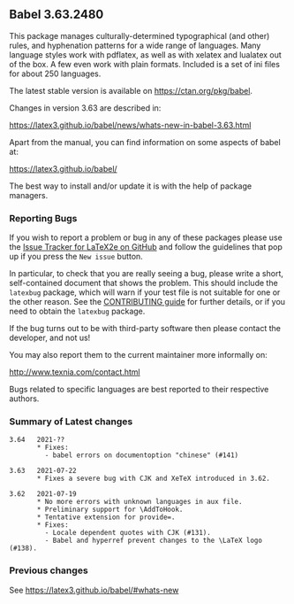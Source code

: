 ## Babel 3.63.2480

This package manages culturally-determined typographical (and other)
rules, and hyphenation patterns for a wide range of languages. Many
language styles work with pdflatex, as well as with xelatex and
lualatex out of the box. A few even work with plain formats. Included
is a set of ini files for about 250 languages.

The latest stable version is available on <https://ctan.org/pkg/babel>.

Changes in version 3.63 are described in:

https://latex3.github.io/babel/news/whats-new-in-babel-3.63.html

Apart from the manual, you can find information on some aspects of babel at:

https://latex3.github.io/babel/

The best way to install and/or update it is with the help of package
managers.

### Reporting Bugs

If you wish to report a problem or bug in any of these packages please
use the
[Issue Tracker for LaTeX2e on GitHub](https://github.com/latex3/babel/issues)
and follow the guidelines that pop up if you press the `New issue`
button.

In particular, to check that you are really seeing a bug, please write
a short, self-contained document that shows the problem. This should
include the `latexbug` package, which will warn if your test file is
not suitable for one or the other reason. See the
[CONTRIBUTING guide](https://github.com/latex3/latex2e/blob/master/CONTRIBUTING.md)
for further details, or if you need to obtain the `latexbug` package.

If the bug turns out to be with third-party software then please
contact the developer, and not us!

You may also report them to the current maintainer more informally on:

   http://www.texnia.com/contact.html

Bugs related to specific languages are best reported to their
respective authors.

### Summary of Latest changes
```
3.64   2021-??
       * Fixes:
         - babel errors on documentoption "chinese" (#141)
         
3.63   2021-07-22
       * Fixes a severe bug with CJK and XeTeX introduced in 3.62.
       
3.62   2021-07-19
       * No more errors with unknown languages in aux file.
       * Preliminary support for \AddToHook.
       * Tentative extension for provide=.
       * Fixes:
         - Locale dependent quotes with CJK (#131).
         - Babel and hyperref prevent changes to the \LaTeX logo (#138).
```

### Previous changes

See https://latex3.github.io/babel/#whats-new
